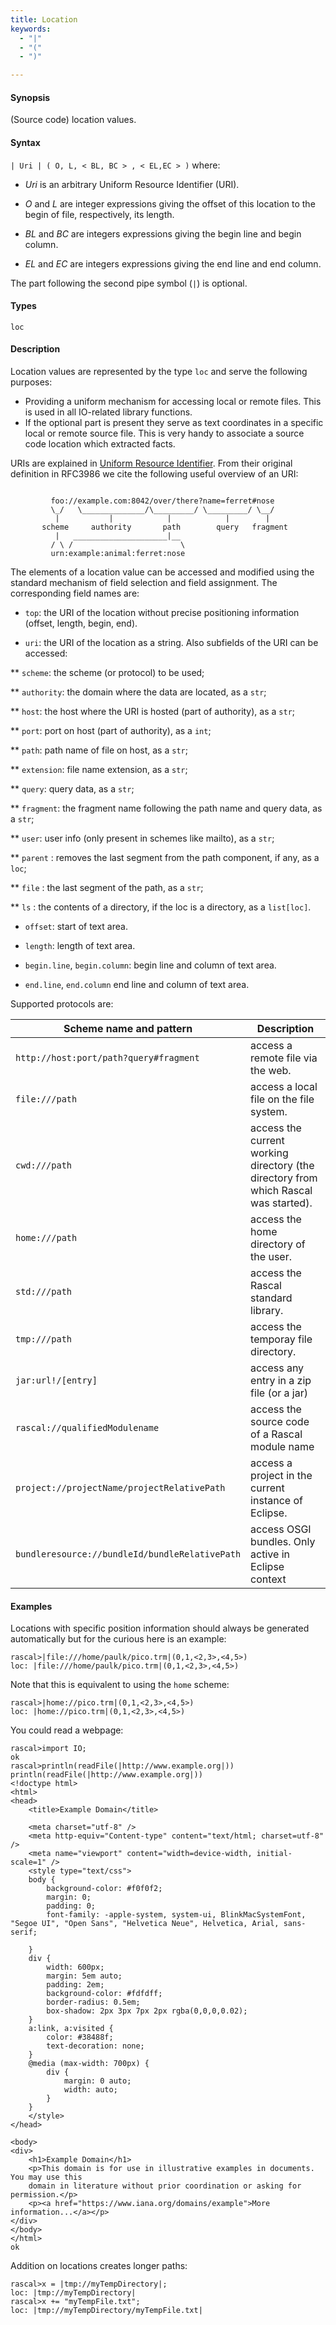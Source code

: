 ```yaml
---
title: Location
keywords:
  - "|"
  - "("
  - ")"

---
```


#### Synopsis

(Source code) location values.

#### Syntax

`| Uri | ( O, L, < BL, BC > , < EL,EC > )`
where:

*  _Uri_ is an arbitrary Uniform Resource Identifier (URI).

*  _O_ and _L_ are integer expressions giving the offset of this location to the begin of file, respectively, its length.

*  _BL_ and _BC_ are integers expressions giving the begin line and begin column.

*  _EL_ and _EC_ are integers expressions giving the end line and end column.


The part following the second pipe symbol (`|`) is optional.

#### Types

`loc`

#### Description

Location values are represented by the type `loc` and serve the following purposes:

*  Providing a uniform mechanism for accessing local or remote files. This is used in all IO-related library functions.
*  If the optional part is present they serve as text coordinates in a specific local or remote source file.
  This is very handy to associate a source code location which extracted facts.


URIs are explained in [Uniform Resource Identifier](http://en.wikipedia.org/wiki/Uniform_Resource_Identifier). From their original definition in RFC3986 we cite the following useful overview of an URI:
```rascal

         foo://example.com:8042/over/there?name=ferret#nose
         \_/   \______________/\_________/ \_________/ \__/
          |           |            |            |        |
       scheme     authority       path        query   fragment
          |   _____________________|__
         / \ /                        \
         urn:example:animal:ferret:nose
```

The elements of a location value can be accessed and modified using the standard mechanism of field selection and field assignment. The corresponding field names are:

*  `top`: the URI of the location without precise positioning information (offset, length, begin, end).

*  `uri`: the URI of the location as a string. Also subfields of the URI can be accessed:

** `scheme`: the scheme (or protocol) to be used;

** `authority`: the domain where the data are located, as a `str`;

** `host`: the host where the URI is hosted (part of authority), as a `str`;

** `port`: port on host (part of authority), as a `int`;

** `path`: path name of file on host, as a `str`;

** `extension`: file name extension, as a `str`;

** `query`: query data, as a `str`;

** `fragment`: the fragment name following the path name and query data, as a `str`;

** `user`: user info (only present in schemes like mailto), as a `str`;
  
** `parent` : removes the last segment from the path component, if any, as a `loc`;

** `file` : the last segment of the path, as a `str`;

** `ls` : the contents of a directory, if the loc is a directory, as a `list[loc]`.

* `offset`: start of text area.

* `length`: length of text area.

* `begin.line`, `begin.column`: begin line and column of text area.

* `end.line`, `end.column` end line and column of text area.


Supported protocols are:

| Scheme name and pattern | Description |
| --- | --- |
| `http://host:port/path?query#fragment`      | access a remote file via the web. |
| `file:///path`                                      | access a local file on the file system. |
| `cwd:///path`                                       | access the current working directory (the directory from which Rascal was started). |
| `home:///path`                                      | access the home directory of the user. |
| `std:///path`                                       | access the Rascal standard library.  |
| `tmp:///path`                                       | access the temporay file directory.  |
| `jar:url!/[entry]`                                | access any entry in a zip file (or a jar)  |
| `rascal://qualifiedModulename`                      | access the source code of a Rascal module name  |
| `project://projectName/projectRelativePath`       | access a project in the current instance of Eclipse.  |
| `bundleresource://bundleId/bundleRelativePath`    | access OSGI bundles. Only active in Eclipse context  |


#### Examples

Locations with specific position information should always be generated automatically but for the curious here is an example:

```rascal-shell
rascal>|file:///home/paulk/pico.trm|(0,1,<2,3>,<4,5>)
loc: |file:///home/paulk/pico.trm|(0,1,<2,3>,<4,5>)
```
Note that this is equivalent to using the `home` scheme:

```rascal-shell
rascal>|home://pico.trm|(0,1,<2,3>,<4,5>)
loc: |home://pico.trm|(0,1,<2,3>,<4,5>)
```

<!--
//FIXME: This throws exceptions
//Accessing a file `src/HelloWorld.java` in a project with the name `example-project` in the currently running Eclipse is done as follows:
//[source,rascal-shell]
//----
//|project://example-project/src/HelloWorld.java|
//---- -->


You could read a webpage:


```rascal-shell
rascal>import IO;
ok
rascal>println(readFile(|http://www.example.org|))
println(readFile(|http://www.example.org|))
<!doctype html>
<html>
<head>
    <title>Example Domain</title>

    <meta charset="utf-8" />
    <meta http-equiv="Content-type" content="text/html; charset=utf-8" />
    <meta name="viewport" content="width=device-width, initial-scale=1" />
    <style type="text/css">
    body {
        background-color: #f0f0f2;
        margin: 0;
        padding: 0;
        font-family: -apple-system, system-ui, BlinkMacSystemFont, "Segoe UI", "Open Sans", "Helvetica Neue", Helvetica, Arial, sans-serif;
        
    }
    div {
        width: 600px;
        margin: 5em auto;
        padding: 2em;
        background-color: #fdfdff;
        border-radius: 0.5em;
        box-shadow: 2px 3px 7px 2px rgba(0,0,0,0.02);
    }
    a:link, a:visited {
        color: #38488f;
        text-decoration: none;
    }
    @media (max-width: 700px) {
        div {
            margin: 0 auto;
            width: auto;
        }
    }
    </style>    
</head>

<body>
<div>
    <h1>Example Domain</h1>
    <p>This domain is for use in illustrative examples in documents. You may use this
    domain in literature without prior coordination or asking for permission.</p>
    <p><a href="https://www.iana.org/domains/example">More information...</a></p>
</div>
</body>
</html>
ok
```

Addition on locations creates longer paths:

```rascal-shell
rascal>x = |tmp://myTempDirectory|;
loc: |tmp://myTempDirectory|
rascal>x += "myTempFile.txt";
loc: |tmp://myTempDirectory/myTempFile.txt|
```
<!--
//FIXME: this throws exceptions
//Check the contents of a folder:
//[source,rascal-shell]
//----
//|project://example-project/src|.ls
//---- -->



